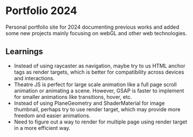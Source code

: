 # Portfolio 2024

Personal portfolio site for 2024 documenting previous works and added some new projects mainly focusing on webGL and other web technologies.

## Learnings

- Instead of using raycaster as navigation, maybe try to us HTML anchor tags as render targets, which is better for compatibility across devices and interactions.
- Theatre JS is perfect for large scale animation like a full page scroll animation or animating a scene. However, GSAP is faster to implement for smaller animations like transitions, hover, etc.
- Instead of using PlaneGeometry and ShaderMaterial for image thumbnail, perhaps try to use render target, which may provide more freedom and easier animations.
- Need to figure out a way to render for multiple page using render target in a more efficient way.